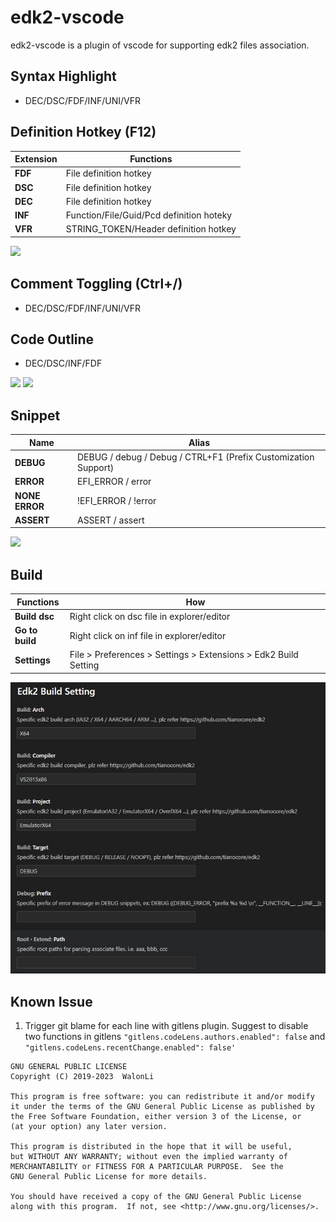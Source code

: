 # edk2-vscode
edk2-vscode is a plugin of vscode for supporting edk2 files association.

## Syntax Highlight
* DEC/DSC/FDF/INF/UNI/VFR

## Definition Hotkey (F12)
Extension       |Functions
----------------|-------
**FDF**         |File definition hotkey
**DSC**         |File definition hotkey
**DEC**         |File definition hotkey
**INF**         |Function/File/Guid/Pcd definition hoteky
**VFR**         |STRING_TOKEN/Header definition hotkey

![](demo/destination.gif)

## Comment Toggling (Ctrl+/)
* DEC/DSC/FDF/INF/UNI/VFR

## Code Outline
* DEC/DSC/INF/FDF

![](demo/outline.jpg) ![](demo/breadcrumbs.jpg)

## Snippet
Name            |Alias
----------------|-------
**DEBUG**       |DEBUG / debug / Debug / CTRL+F1 (Prefix Customization Support)
**ERROR**       |EFI_ERROR / error
**NONE ERROR**  |!EFI_ERROR / !error
**ASSERT**      |ASSERT / assert

![](demo/snippet.gif)

## Build
Functions       |How
----------------|-------
**Build dsc**   |Right click on dsc file in explorer/editor
**Go to build** |Right click on inf file in explorer/editor
**Settings**    |File > Preferences > Settings > Extensions > Edk2 Build Setting

![](demo/build_setting.jpg)

## Known Issue
1. Trigger git blame for each line with gitlens plugin. Suggest to disable two functions in gitlens 
  `"gitlens.codeLens.authors.enabled": false` and `"gitlens.codeLens.recentChange.enabled": false'`

```
GNU GENERAL PUBLIC LICENSE
Copyright (C) 2019-2023  WalonLi

This program is free software: you can redistribute it and/or modify
it under the terms of the GNU General Public License as published by
the Free Software Foundation, either version 3 of the License, or
(at your option) any later version.

This program is distributed in the hope that it will be useful,
but WITHOUT ANY WARRANTY; without even the implied warranty of
MERCHANTABILITY or FITNESS FOR A PARTICULAR PURPOSE.  See the
GNU General Public License for more details.

You should have received a copy of the GNU General Public License
along with this program.  If not, see <http://www.gnu.org/licenses/>.
```
